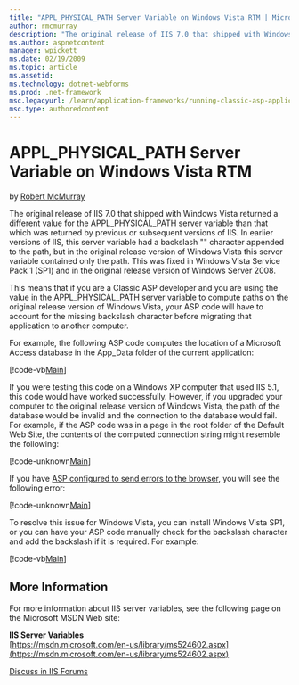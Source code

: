 ```yaml
---
title: "APPL_PHYSICAL_PATH Server Variable on Windows Vista RTM | Microsoft Docs"
author: rmcmurray
description: "The original release of IIS 7.0 that shipped with Windows Vista returned a different value for the APPL_PHYSICAL_PATH server variable than that which was ret..."
ms.author: aspnetcontent
manager: wpickett
ms.date: 02/19/2009
ms.topic: article
ms.assetid: 
ms.technology: dotnet-webforms
ms.prod: .net-framework
msc.legacyurl: /learn/application-frameworks/running-classic-asp-applications-on-iis-7-and-iis-8/applphysicalpath-server-variable-on-windows-vista-rtm
msc.type: authoredcontent
---
```

APPL_PHYSICAL_PATH Server Variable on Windows Vista RTM
====================
by [Robert McMurray](https://github.com/rmcmurray)

The original release of IIS 7.0 that shipped with Windows Vista returned a different value for the APPL\_PHYSICAL\_PATH server variable than that which was returned by previous or subsequent versions of IIS. In earlier versions of IIS, this server variable had a backslash "\" character appended to the path, but in the original release version of Windows Vista this server variable contained only the path. This was fixed in Windows Vista Service Pack 1 (SP1) and in the original release version of Windows Server 2008.

This means that if you are a Classic ASP developer and you are using the value in the APPL\_PHYSICAL\_PATH server variable to compute paths on the original release version of Windows Vista, your ASP code will have to account for the missing backslash character before migrating that application to another computer.

For example, the following ASP code computes the location of a Microsoft Access database in the App\_Data folder of the current application:

[!code-vb[Main](applphysicalpath-server-variable-on-windows-vista-rtm/samples/sample1.vb)]

If you were testing this code on a Windows XP computer that used IIS 5.1, this code would have worked successfully. However, if you upgraded your computer to the original release version of Windows Vista, the path of the database would be invalid and the connection to the database would fail. For example, if the ASP code was in a page in the root folder of the Default Web Site, the contents of the computed connection string might resemble the following:

[!code-unknown[Main](applphysicalpath-server-variable-on-windows-vista-rtm/samples/sample-127251-2.unknown)]

If you have [ASP configured to send errors to the browser](classic-asp-script-error-messages-no-longer-shown-in-web-browser-by-default.md), you will see the following error:

[!code-unknown[Main](applphysicalpath-server-variable-on-windows-vista-rtm/samples/sample-127251-3.unknown)]

To resolve this issue for Windows Vista, you can install Windows Vista SP1, or you can have your ASP code manually check for the backslash character and add the backslash if it is required. For example:

[!code-vb[Main](applphysicalpath-server-variable-on-windows-vista-rtm/samples/sample4.vb)]

## More Information

For more information about IIS server variables, see the following page on the Microsoft MSDN Web site:

**IIS Server Variables**  
[https://msdn.microsoft.com/en-us/library/ms524602.aspx](https://msdn.microsoft.com/en-us/library/ms524602.aspx)
  
  
[Discuss in IIS Forums](https://forums.iis.net/1044.aspx)